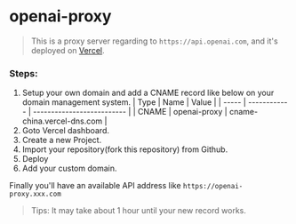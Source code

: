 # openai-proxy

> This is a proxy server regarding to `https://api.openai.com`, and it's deployed on [Vercel](https://vercel.com/).

### Steps:

1. Setup your own domain and add a CNAME record like below on your domain management system.
   | Type | Name | Value |
   | ----- | ------------ | -------------------------- |
   | CNAME | openai-proxy | cname-china.vercel-dns.com |
2. Goto Vercel dashboard.
3. Create a new Project.
4. Import your repository(fork this repository) from Github.
5. Deploy
6. Add your custom domain.

Finally you'll have an available API address like
`https://openai-proxy.xxx.com`

> Tips: It may take about 1 hour until your new record works.
